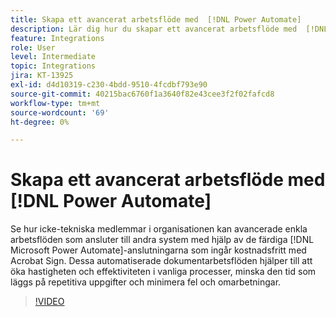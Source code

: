 ```yaml
---
title: Skapa ett avancerat arbetsflöde med  [!DNL Power Automate]
description: Lär dig hur du skapar ett avancerat arbetsflöde med  [!DNL Power Automate] kopplingar
feature: Integrations
role: User
level: Intermediate
topic: Integrations
jira: KT-13925
exl-id: d4d10319-c230-4bdd-9510-4fcdbf793e90
source-git-commit: 40215bac6760f1a3640f82e43cee3f2f02fafcd8
workflow-type: tm+mt
source-wordcount: '69'
ht-degree: 0%

---
```


# Skapa ett avancerat arbetsflöde med [!DNL Power Automate]

Se hur icke-tekniska medlemmar i organisationen kan avancerade enkla arbetsflöden som ansluter till andra system med hjälp av de färdiga [!DNL Microsoft Power Automate]-anslutningarna som ingår kostnadsfritt med Acrobat Sign. Dessa automatiserade dokumentarbetsflöden hjälper till att öka hastigheten och effektiviteten i vanliga processer, minska den tid som läggs på repetitiva uppgifter och minimera fel och omarbetningar.

>[!VIDEO](https://video.tv.adobe.com/v/3441257?quality=12&learn=on&hidetitle=true&captions=swe)
